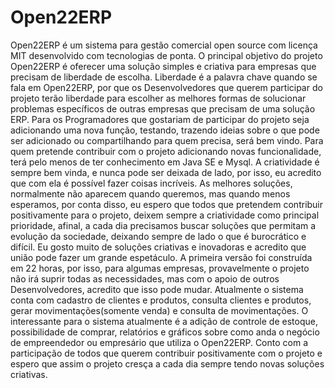 # Open22ERP

Open22ERP é um sistema para gestão comercial open source com licença MIT desenvolvido
com tecnologias de ponta. O principal objetivo do projeto Open22ERP é oferecer uma solução
simples e criativa para empresas que precisam de liberdade de escolha. Liberdade é a palavra
chave quando se fala em Open22ERP, por que os Desenvolvedores que querem participar do
projeto terão liberdade para escolher as melhores formas de solucionar problemas específicos
de outras empresas que precisam de uma solução ERP. Para os Programadores que gostariam de participar
do projeto seja adicionando uma nova função, testando, trazendo ideias sobre o que pode ser adicionado ou
compartilhando para quem precisa, será bem vindo. Para quem pretende contribuir com o projeto adicionando novas 
funcionalidade, terá pelo menos de ter conhecimento em Java SE e Mysql. A criatividade é sempre bem vinda, e nunca pode
ser deixada de lado, por isso, eu acredito que com ela é possível fazer coisas incríveis. As melhores soluções, 
normalmente não aparecem quando queremos, mas quando menos esperamos, por conta disso, eu espero que todos que pretendem 
contribuir positivamente para o projeto, deixem sempre a criatividade como principal prioridade, afinal, a cada dia precisamos
buscar soluções que permitam a evolução da sociedade, deixando sempre de lado o que é burocrático e difícil. Eu gosto muito de soluções criativas e inovadoras e acredito que união pode fazer um grande
espetáculo. A primeira versão foi construída em 22 horas, por isso, para algumas empresas, provavelmente o projeto não irá suprir todas
as necessidades, mas com o apoio de outros Desenvolvedores, acredito que isso pode mudar. Atualmente o sistema conta com cadastro de clientes e produtos, consulta 
clientes e produtos, gerar movimentações(somente venda) e consulta de movimentações. O interessante para o sistema
atualmente é a adição de controle de estoque, possibilidade de comprar, relatórios e gráficos sobre como
anda o negócio de empreendedor ou empresário que utiliza o Open22ERP. Conto com a participação de todos
que querem contribuir positivamente com o projeto e espero que assim o projeto cresça a cada dia sempre
tendo novas soluções criativas.
